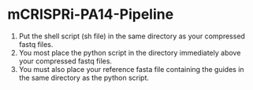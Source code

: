 # mCRISPRi-PA14-Pipeline

1. Put the shell script (sh file) in the same directory as your compressed fastq files. 
2. You most place the python script in the directory immediately above your compressed fastq files. 
3. You must also place your reference fasta file containing the guides in the same directory as the python script. 
